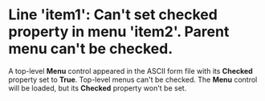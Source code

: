 
# Line 'item1': Can't set checked property in menu 'item2'. Parent menu can't be checked.

A top-level  **Menu** control appeared in the ASCII form file with its **Checked** property set to **True**. Top-level menus can't be checked. The **Menu** control will be loaded, but its **Checked** property won't be set.

